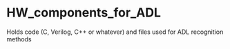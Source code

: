 # HW_components_for_ADL
Holds code (C, Verilog, C++ or whatever) and files used for ADL recognition methods
